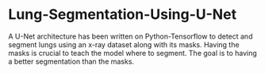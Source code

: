 # Lung-Segmentation-Using-U-Net
A U-Net architecture has been written on Python-Tensorflow to detect and segment lungs using an x-ray dataset along with its masks. Having the masks is crucial to teach the model where to segment. The goal is to having a better segmentation than the masks.
